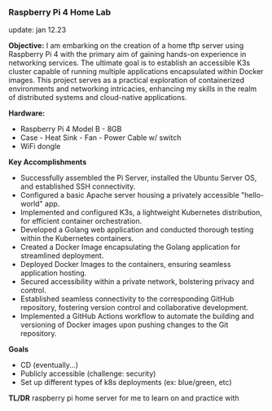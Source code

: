 ### Raspberry Pi 4 Home Lab 
update: jan 12.23

**Objective:**
I am embarking on the creation of a home tftp server using Raspberry Pi 4 with the primary aim of gaining hands-on experience in networking services. The ultimate goal is to establish an accessible K3s cluster capable of running multiple applications encapsulated within Docker images. This project serves as a practical exploration of containerized environments and networking intricacies, enhancing my skills in the realm of distributed systems and cloud-native applications.

**Hardware:**
- Raspberry Pi 4 Model B - 8GB
- Case - Heat Sink - Fan - Power Cable w/ switch
- WiFi dongle

**Key Accomplishments**
- Successfully assembled the Pi Server, installed the Ubuntu Server OS, and established SSH connectivity.
- Configured a basic Apache server housing a privately accessible "hello-world" app.
- Implemented and configured K3s, a lightweight Kubernetes distribution, for efficient container orchestration.
- Developed a Golang web application and conducted thorough testing within the Kubernetes containers.
- Created a Docker Image encapsulating the Golang application for streamlined deployment.
- Deployed Docker Images to the containers, ensuring seamless application hosting.
- Secured accessibility within a private network, bolstering privacy and control.
- Established seamless connectivity to the corresponding GitHub repository, fostering version control and collaborative development.
- Implemented a GitHub Actions workflow to automate the building and versioning of Docker images upon pushing changes to the Git repository.

**Goals**
- CD (eventually...)
- Publicly accessible (challenge: security)
- Set up different types of k8s deployments (ex: blue/green, etc)

**TL/DR**
raspberry pi home server for me to learn on and practice with
